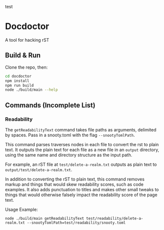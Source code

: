 test
# Docdoctor

A tool for hacking rST

## Build & Run

Clone the repo, then:

```sh
cd docdoctor
npm install
npm run build
node ./build/main --help
```

## Commands (Incomplete List)

### Readability

The `getReadabilityText` command takes file paths as arguments, delimited
by spaces. Pass in a snooty.toml with the flag `--snootyTomlPath`.

This command parses traverses nodes in each file to convert the rst to plain
text. It outputs the plain text for each file as a new file in an `output`
directory, using the same name and directory structure as the input path.

For example, an rST file at `test/delete-a-realm.txt` outputs as plain text
to `output/test/delete-a-realm.txt`.

In addition to converting the rST to plain text, this command removes
markup and things that would skew readability scores, such as code examples.
It also adds punctuation to titles and makes other small tweaks to things
that would otherwise falsely impact the readability score of the page text.

Usage Example:

```shell
node ./build/main getReadabilityText test/readability/delete-a-realm.txt --snootyTomlPath=test/readability/snooty.toml
```
